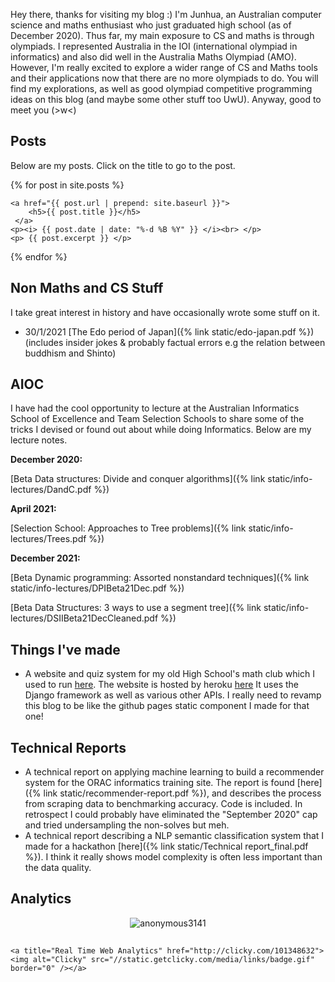 Hey there, thanks for visiting my blog :) I'm Junhua, an Australian computer science and maths enthusiast who just graduated high school (as of December 2020). Thus far, my main exposure to CS and maths is through olympiads. I represented Australia in the IOI (international olympiad in informatics) and also did well in the Australia Maths Olympiad (AMO). However, I'm really excited to explore a wider range of CS and Maths tools and their applications now that there are no more olympiads to do. You will find my explorations, as well as good olympiad competitive programming ideas on this blog (and maybe some other stuff too UwU). Anyway, good to meet you (>w<) 

## Posts
Below are my posts. Click on the title to go to the post.
<div id="html" markdown="0">

{% for post in site.posts %}

    <a href="{{ post.url | prepend: site.baseurl }}">
	    <h5>{{ post.title }}</h5> 
     </a>
	<p><i> {{ post.date | date: "%-d %B %Y" }} </i><br> </p>
	<p> {{ post.excerpt }} </p>
{% endfor %}

</div>

## Non Maths and CS Stuff

I take great interest in history and have occasionally wrote some stuff on it. 
- 30/1/2021 [The Edo period of Japan]({% link static/edo-japan.pdf %}) (includes insider jokes & probably factual errors e.g the relation between buddhism and Shinto)

## AIOC

I have had the cool opportunity to lecture at the Australian Informatics School of Excellence and Team Selection Schools to share some of the tricks I devised or found out about while doing Informatics. Below are my lecture notes.

**December 2020:** 

[Beta Data structures: Divide and conquer algorithms]({% link static/info-lectures/DandC.pdf %})

**April 2021:**

[Selection School: Approaches to Tree problems]({% link static/info-lectures/Trees.pdf %})

**December 2021:**

[Beta Dynamic programming: Assorted nonstandard techniques]({% link static/info-lectures/DPIBeta21Dec.pdf %})

[Beta Data Structures: 3 ways to use a segment tree]({% link static/info-lectures/DSIIBeta21DecCleaned.pdf %})

## Things I've made

- A website and quiz system for my old High School's math club which I used to run [here](https://github.com/Maths-Club). The website is hosted by heroku [here](https://cgsmathclub.herokuapp.com/) It uses the Django framework as well as various other APIs. I really need to revamp this blog to be like the github pages static component I made for that one!


## Technical Reports
- A technical report on applying machine learning to build a recommender system for the ORAC informatics training site. The report is found [here]({% link static/recommender-report.pdf %}), and describes the process from scraping data to benchmarking accuracy. Code is included. In retrospect I could probably have eliminated the "September 2020" cap and tried undersampling the non-solves but meh.
- A technical report describing a NLP semantic classification system that I made for a hackathon [here]({% link static/Technical report_final.pdf %}). I think it really shows model complexity is often less important than the data quality.

## Analytics

<div id="counter" markdown="0">
<p align="center"> <img src="https://komarev.com/ghpvc/?username=anonymous3141&label=Profile%20views&color=ce9927&style=flat" alt="anonymous3141" /> </p> 
<script async src="//static.getclicky.com/101348632.js"></script>
<noscript><p><img alt="Clicky" width="1" height="1" src="//in.getclicky.com/101348632ns.gif" /></p></noscript>
	<script src="//widgets.clicky.com/tally/?site_id=101348632&sitekey=eaeb7af83e9066d35d6790f7defc3f7a&width=175&height=250&title=&hide_title=0&hide_branding=0" type="text/javascript"></script>
	
	<a title="Real Time Web Analytics" href="http://clicky.com/101348632"><img alt="Clicky" src="//static.getclicky.com/media/links/badge.gif" border="0" /></a>
</div>

